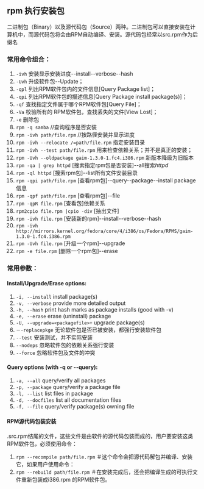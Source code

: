 ## rpm 执行安装包
二进制包（Binary）以及源代码包（Source）两种。二进制包可以直接安装在计算机中，而源代码包将会由RPM自动编译、安装。源代码包经常以src.rpm作为后缀名
### 常用命令组合：
1. `-ivh`   安装显示安装进度--install--verbose--hash
2. `-Uvh`   升级软件包--Update；
3. `-qpl`   列出RPM软件包内的文件信息[Query Package list]；
4. `-qpi`   列出RPM软件包的描述信息[Query Package install package(s)]；
5. `-qf`    查找指定文件属于哪个RPM软件包[Query File]；
6. `-Va`    校验所有的 RPM软件包，查找丢失的文件[View Lost]；
7. `-e`     删除包
8. `rpm -q samba` //查询程序是否安装
9. `rpm -ivh path/file.rpm` //按路径安装并显示进度
10. `rpm -ivh --relocate /=path/file.rpm` 指定安装目录
11. `rpm -ivh --test path/file.rpm` 用来检查依赖关系；并不是真正的安装；
12. `rpm -Uvh --oldpackage gaim-1.3.0-1.fc4.i386.rpm` 新版本降级为旧版本
13. `rpm -qa | grep httpd`   [搜索指定rpm包是否安装]--all搜索*httpd*
14. `rpm -ql httpd`          [搜索rpm包]--list所有文件安装目录
15. `rpm -qpi path/file.rpm` [查看rpm包]--query--package--install package信息
16. `rpm -qpf path/file.rpm` [查看rpm包]--file
17. `rpm -qpR file.rpm`      [查看包]依赖关系
18. `rpm2cpio file.rpm |cpio -div` [抽出文件]
19. `rpm -ivh file.rpm`      [安装新的rpm]--install--verbose--hash
20. `rpm -ivh http://mirrors.kernel.org/fedora/core/4/i386/os/Fedora/RPMS/gaim-1.3.0-1.fc4.i386.rpm`
21. `rpm -Uvh file.rpm`      [升级一个rpm]--upgrade
22. `rpm -e file.rpm`        [删除一个rpm包]--erase
### 常用参数：
#### Install/Upgrade/Erase options:
1. `-i, --install` install package(s)
2. `-v, --verbose` provide more detailed output
3. `-h, --hash`    print hash marks as package installs (good with -v)
4. `-e, --erase`   erase (uninstall) package
5. `-U, --upgrade=<packagefile>+` upgrade package(s)
6. `－-replacepkge` 无论软件包是否已被安装，都强行安装软件包
7. `--test`   安装测试，并不实际安装
8. `--nodeps` 忽略软件包的依赖关系强行安装
9. `--force`  忽略软件包及文件的冲突
#### Query options (with -q or --query):
1. `-a, --all`      query/verify all packages
2. `-p, --package`  query/verify a package file
3. `-l, --list`     list files in package
4. `-d, --docfiles` list all documentation files
5. `-f, --file`     query/verify package(s) owning file
#### RPM源代码包装安装
.src.rpm结尾的文件，这些文件是由软件的源代码包装而成的，用户要安装这类RPM软件包，必须使用命令：
1. `rpm --recompile path/file.rpm` ＃这个命令会把源代码解包并编译、安装它，如果用户使用命令：
2. `rpm --rebuild path/file.rpm` ＃在安装完成后，还会把编译生成的可执行文件重新包装成i386.rpm 的RPM软件包。
